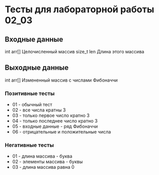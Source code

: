 # Тесты для лабораторной работы 02_03
## Входные данные
int arr[]
Целочисленный массив
size_t len
Длина этого массива

## Выходные данные
int arr[]
Измененный массив с числами Фибоначчи

### Позитивные тесты
- 01 - обычный тест
- 02 - все числа кратны 3
- 03 - только первое число кратно 3
- 04 - только последнее число кратно 3
- 05 - входные данные - ряд Фибоначчи
- 06 - отрицательные и положительные числа

### Негативные тесты
- 01 - длина массива - буква
- 02 - элементы массива - буквы
- 03 - длина массива равна 0
